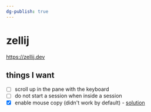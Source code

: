 ```yaml
---
dg-publish: true
---
```

# zellij

<https://zellij.dev>

## things I want

- [ ] scroll up in the pane with the keyboard
- [ ] do not start a session when inside a session
- [x] enable mouse copy (didn't work by default) - [solution](https://zellij.dev/documentation/faq.html#copy--paste-isnt-working-how-can-i-fix-this)